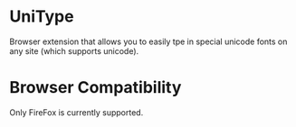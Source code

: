 # UniType
Browser extension that allows you to easily tpe in special unicode fonts on any site (which supports unicode).

# Browser Compatibility
Only FireFox is currently supported.